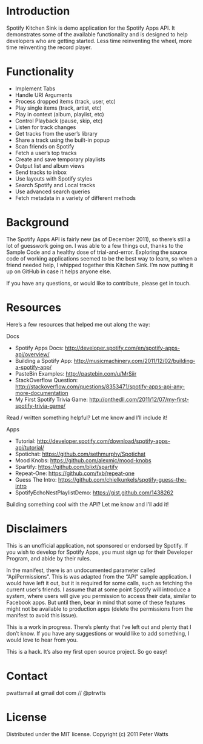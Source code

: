 # Introduction

Spotify Kitchen Sink is demo application for the Spotify Apps API. It demonstrates some of the available functionality and is designed to help developers who are getting started. Less time reinventing the wheel, more time reinventing the record player.


# Functionality

* Implement Tabs
* Handle URI Arguments
* Process dropped items (track, user, etc)
* Play single items (track, artist, etc)
* Play in context (album, playlist, etc)
* Control Playback (pause, skip, etc)
* Listen for track changes
* Get tracks from the user’s library
* Share a track using the built-in popup
* Scan friends on Spotify
* Fetch a user’s top tracks
* Create and save temporary playlists
* Output list and album views
* Send tracks to inbox
* Use layouts with Spotify styles
* Search Spotify and Local tracks
* Use advanced search queries
* Fetch metadata in a variety of different methods


# Background

The Spotify Apps API is fairly new (as of December 2011), so there’s still a lot of guesswork going on. I was able to a few things out, thanks to the Sample Code and a healthy dose of trial-and-error. Exploring the source code of working applications seemed to be the best way to learn, so when a friend needed help, I whipped together this Kitchen Sink. I’m now putting it up on GitHub in case it helps anyone else.

If you have any questions, or would like to contribute, please get in touch. 


# Resources

Here’s a few resources that helped me out along the way:

Docs

* Spotify Apps Docs: http://developer.spotify.com/en/spotify-apps-api/overview/
* Building a Spotify App: http://musicmachinery.com/2011/12/02/building-a-spotify-app/
* PasteBin Examples: http://pastebin.com/u/MrSiir
* StackOverflow Question: http://stackoverflow.com/questions/8353471/spotify-apps-api-any-more-documentation
* My First Spotify Trivia Game: http://onthedll.com/2011/12/07/my-first-spotify-trivia-game/

Read / written something helpful? Let me know and I’ll include it!

Apps

* Tutorial: http://developer.spotify.com/download/spotify-apps-api/tutorial/
* Spotichat: https://github.com/sethmurphy/Spotichat
* Mood Knobs: https://github.com/alexmic/mood-knobs
* Spartify: https://github.com/blixt/spartify
* Repeat-One: https://github.com/fxb/repeat-one
* Guess The Intro: https://github.com/chielkunkels/spotify-guess-the-intro
* SpotifyEchoNestPlaylistDemo: https://gist.github.com/1438262

Building something cool with the API? Let me know and I’ll add it!


# Disclaimers

This is an unofficial application, not sponsored or endorsed by Spotify. If you wish to develop for Spotify Apps, you must sign up for their Developer Program, and abide by their rules.

In the manifest, there is an undocumented parameter called “ApiPermissions”. This is was adapted from the “API” sample application. I would have left it out, but it is required for some calls, such as fetching the current user’s friends. I assume that at some point Spotify will introduce a system, where users will give you permission to access their data, similar to Facebook apps. But until then, bear in mind that some of these features might not be available to production apps (delete the permissions from the manifest to avoid this issue).

This is a work in progress. There’s plenty that I’ve left out and plenty that I don’t know. If you have any suggestions or would like to add something, I would love to hear from you. 

This is a hack. It’s also my first open source project. So go easy!


# Contact

pwattsmail at gmail dot com // @ptrwtts


# License

Distributed under the MIT license. Copyright (c) 2011 Peter Watts